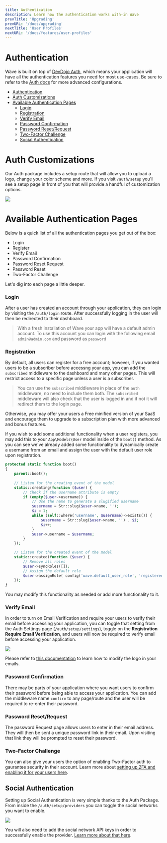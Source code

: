 ```yaml
---
title: Authentication
description: Learn how the authentication works with-in Wave
prevTitle: 'Upgrading'
prevURL: '/docs/upgrading'
nextTitle: 'User Profiles'
nextURL: '/docs/features/user-profiles'
---
```


# Authentication

Wave is built on top of <a href="https://devdojo.com/auth" target="_blank">DevDojo Auth</a>, which means your application will have all the authentication features you need for most use-cases. Be sure to refer to the <a href="https://devdojo.com/auth" target="_blank">Auth docs</a> for more advanced configurations.

- [Authentication](#authentication)
- [Auth Customizations](#auth-customizations)
- [Available Authentication Pages](#available-authentication-pages)
    - [Login](#login)
    - [Registration](#registration)
    - [Verify Email](#verify-email)
    - [Password Confirmation](#password-confirmation)
    - [Password Reset/Request](#password-resetrequest)
    - [Two-Factor Challenge](#two-factor-challenge)
  - [Social Authentication](#social-authentication)

# Auth Customizations

Our Auth package includes a setup route that will allow you to upload a logo, change your color scheme and more. If you visit `/auth/setup` you'll see a setup page in front of you that will provide a handful of customization options.

<img src="https://cdn.devdojo.com/images/august2024/devdojo-auth-setup.jpeg" class="w-full h-auto rounded-md" />

# Available Authentication Pages

Below is a quick list of all the authentication pages you get out of the box:

- Login
- Register
- Verify Email
- Password Confirmation
- Password Reset Request
- Password Reset
- Two-Factor Challenge

Let's dig into each page a little deeper.

### Login

After a user has created an account through your application, they can login by visiting the `/auth/login` route. After successfully logging in the user will then be redirected to their dashboard.

> With a fresh installation of Wave your app will have a default admin account. To use this account you can login with the following email `admin@admin.com` and password as `password`

### Registration

By default, all users can register for a free account; however, if you wanted users to be a subscriber before accessng your app, you can add the `subscribed` middleware to the dashboard and many other pages. This will restrict access to a specific page unless a user is a subscriber.

> You can use the `subscribed` middleware in place of the `auth` middleware, no need to include them both. The `subscribed` middleware will also check that the user is logged in and if not it will redirect them to the login page.

Otherwise, you may offer your users a Free minified version of your SaaS and encourage them to upgrade to a subscription plan with more advanced and bonus features.

If you wish to add some additional functionality when a user registers, you may add this to your `App\Models\User` model inside of the `boot()` method. As you can see we've already added some functionality to dynamically create a username from an email and assign the user with the default user role upon registration.

```php
protected static function boot()
{
    parent::boot();
    
    // Listen for the creating event of the model
    static::creating(function ($user) {
        // Check if the username attribute is empty
        if (empty($user->username)) {
            // Use the name to generate a slugified username
            $username = Str::slug($user->name, '');
            $i = 1;
            while (self::where('username', $username)->exists()) {
                $username = Str::slug($user->name, '') . $i;
                $i++;
            }
            $user->username = $username;
        }
    });

    // Listen for the created event of the model
    static::created(function ($user) {
        // Remove all roles
        $user->syncRoles([]);
        // Assign the default role
        $user->assignRole( config('wave.default_user_role', 'registered') );
    });
}
```

You may modify this functionality as needed or add more functionality to it.

### Verify Email

In order to turn on Email Verification and require your users to verify their email before accessing your application, you can toggle that setting from the Auth Settings page (`/auth/setup/settings`), toggle on the **Registration Require Email Verification**, and users will now be required to verify email before accessing your application.

<img src="https://cdn.devdojo.com/images/august2024/require-email-verification.png" class="w-full h-auto rounded-md" />

Please refer to <a href="https://devdojo.com/auth/docs/config/email/" target="_blank">this documentation</a> to learn how to modify the logo in your emails.


### Password Confirmation

There may be parts of your application where you want users to confirm their password before being able to access your application. You can add the middleware name `confirm` to any page/route and the user will be required to re-enter their password.

### Password Reset/Request

The password Request page allows users to enter in their email address. They will then be sent a unique password link in their email. Upon visiting that link they will be prompted to reset their password.

### Two-Factor Challenge

You can also give your users the option of enabling Two-Factor auth to gaurantee security in their account. Learn more about <a href="https://devdojo.com/auth/docs/config/two-factor-auth/" target="_blank">setting up 2FA and enabling it for your users here</a>.

## Social Authentication

Setting up Social Authentication is very simple thanks to the Auth Package. From inside the `/auth/setup/providers` you can toggle the social networks you want to enable.

<img src="https://cdn.devdojo.com/images/august2024/social-providers-screen.jpeg" class="w-full border rounded-md border-neutral-200" />

You will also need to add the social network API keys in order to successfully enable the provider. <a href="https://devdojo.com/auth/docs/config/social-providers/" target="_blank">Learn more about that here</a>.